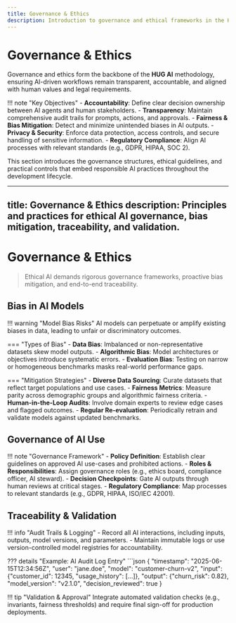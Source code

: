 ```yaml
---
title: Governance & Ethics
description: Introduction to governance and ethical frameworks in the HUG AI methodology.
---
```


# Governance & Ethics

Governance and ethics form the backbone of the **HUG AI** methodology, ensuring AI-driven workflows remain transparent, accountable, and aligned with human values and legal requirements.

!!! note "Key Objectives"
    - **Accountability**: Define clear decision ownership between AI agents and human stakeholders.
    - **Transparency**: Maintain comprehensive audit trails for prompts, actions, and approvals.
    - **Fairness & Bias Mitigation**: Detect and minimize unintended biases in AI outputs.
    - **Privacy & Security**: Enforce data protection, access controls, and secure handling of sensitive information.
    - **Regulatory Compliance**: Align AI processes with relevant standards (e.g., GDPR, HIPAA, SOC 2).

This section introduces the governance structures, ethical guidelines, and practical controls that embed responsible AI practices throughout the development lifecycle.

---
title: Governance & Ethics
description: Principles and practices for ethical AI governance, bias mitigation, traceability, and validation.
---

# Governance & Ethics

> Ethical AI demands rigorous governance frameworks, proactive bias mitigation, and end-to-end traceability.

## Bias in AI Models

!!! warning "Model Bias Risks"
    AI models can perpetuate or amplify existing biases in data, leading to unfair or discriminatory outcomes.

=== "Types of Bias"
    - **Data Bias**: Imbalanced or non-representative datasets skew model outputs.
    - **Algorithmic Bias**: Model architectures or objectives introduce systematic errors.
    - **Evaluation Bias**: Testing on narrow or homogeneous benchmarks masks real-world performance gaps.

=== "Mitigation Strategies"
    - **Diverse Data Sourcing**: Curate datasets that reflect target populations and use cases.
    - **Fairness Metrics**: Measure parity across demographic groups and algorithmic fairness criteria.
    - **Human-in-the-Loop Audits**: Involve domain experts to review edge cases and flagged outcomes.
    - **Regular Re-evaluation**: Periodically retrain and validate models against updated benchmarks.

## Governance of AI Use

!!! note "Governance Framework"
    - **Policy Definition**: Establish clear guidelines on approved AI use-cases and prohibited actions.
    - **Roles & Responsibilities**: Assign governance roles (e.g., ethics board, compliance officer, AI steward).
    - **Decision Checkpoints**: Gate AI outputs through human reviews at critical stages.
    - **Regulatory Compliance**: Map processes to relevant standards (e.g., GDPR, HIPAA, ISO/IEC 42001).

## Traceability & Validation

!!! info "Audit Trails & Logging"
    - Record all AI interactions, including inputs, outputs, model versions, and parameters.
    - Maintain immutable logs or use version-controlled model registries for accountability.

??? details "Example: AI Audit Log Entry"
    ```json
    {
        "timestamp": "2025-06-15T12:34:56Z",
        "user": "jane.doe",
        "model": "customer-churn-v2",
        "input": {"customer_id": 12345, "usage_history": [...]},
        "output": {"churn_risk": 0.82},
        "model_version": "v2.1.0",
        "decision_reviewed": true
    }

!!! tip "Validation & Approval"
    Integrate automated validation checks (e.g., invariants, fairness thresholds) and require final sign-off for production deployments.

